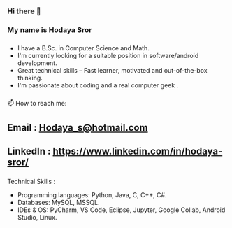### Hi there 👋
### My name is Hodaya Sror
### 

- I have a B.Sc. in Computer Science and Math.
- I'm currently looking for a suitable position in software/android development.
- Great technical skills – Fast learner, motivated and out-of-the-box thinking.
- I'm passionate about coding and a real computer geek .
### 

📫 How to reach me: 
## Email : Hodaya_s@hotmail.com
## LinkedIn : https://www.linkedin.com/in/hodaya-sror/
### 

 Technical Skills :
 
- 	Programming languages: Python, Java, C, C++, C#.
- 	Databases: MySQL, MSSQL.
- 	IDEs & OS: PyCharm, VS Code, Eclipse, Jupyter, Google Collab, Android Studio, Linux.


<!--
**hodayasr/hodayasr** is a ✨ _special_ ✨ repository because its `README.md` (this file) appears on your GitHub profile.

Here are some ideas to get you started:

- 🔭 I’m currently working on ...
- 🌱 I’m currently learning ...
- 👯 I’m looking to collaborate on ...
- 🤔 I’m looking for help with ...
- 💬 Ask me about ...
- 📫 How to reach me: ...
- 😄 Pronouns: ...
- ⚡ Fun fact: ...
-->
